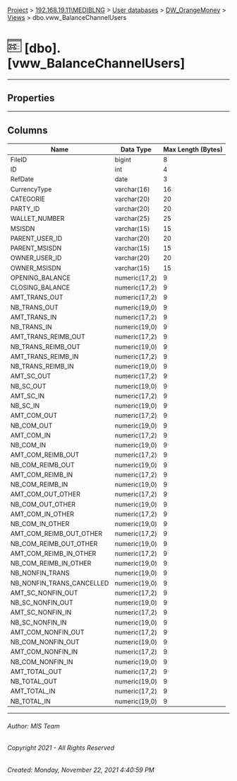 #### 

[Project](../../../../index.md) > [192.168.19.11\\MEDIBLNG](../../../index.md) > [User databases](../../index.md) > [DW_OrangeMoney](../index.md) > [Views](Views.md) > dbo.vww_BalanceChannelUsers

# ![Views](../../../../Images/View32.png) [dbo].[vww_BalanceChannelUsers]

---

## <a name="#properties"></a>Properties



---

## <a name="#columns"></a>Columns

| Name | Data Type | Max Length (Bytes) |
|---|---|---|
| FileID | bigint | 8 |
| ID | int | 4 |
| RefDate | date | 3 |
| CurrencyType | varchar(16) | 16 |
| CATEGORIE | varchar(20) | 20 |
| PARTY_ID | varchar(20) | 20 |
| WALLET_NUMBER | varchar(25) | 25 |
| MSISDN | varchar(15) | 15 |
| PARENT_USER_ID | varchar(20) | 20 |
| PARENT_MSISDN | varchar(15) | 15 |
| OWNER_USER_ID | varchar(20) | 20 |
| OWNER_MSISDN | varchar(15) | 15 |
| OPENING_BALANCE | numeric(17,2) | 9 |
| CLOSING_BALANCE | numeric(17,2) | 9 |
| AMT_TRANS_OUT | numeric(17,2) | 9 |
| NB_TRANS_OUT | numeric(19,0) | 9 |
| AMT_TRANS_IN | numeric(17,2) | 9 |
| NB_TRANS_IN | numeric(19,0) | 9 |
| AMT_TRANS_REIMB_OUT | numeric(17,2) | 9 |
| NB_TRANS_REIMB_OUT | numeric(19,0) | 9 |
| AMT_TRANS_REIMB_IN | numeric(17,2) | 9 |
| NB_TRANS_REIMB_IN | numeric(19,0) | 9 |
| AMT_SC_OUT | numeric(17,2) | 9 |
| NB_SC_OUT | numeric(19,0) | 9 |
| AMT_SC_IN | numeric(17,2) | 9 |
| NB_SC_IN | numeric(19,0) | 9 |
| AMT_COM_OUT | numeric(17,2) | 9 |
| NB_COM_OUT | numeric(19,0) | 9 |
| AMT_COM_IN | numeric(17,2) | 9 |
| NB_COM_IN | numeric(19,0) | 9 |
| AMT_COM_REIMB_OUT | numeric(17,2) | 9 |
| NB_COM_REIMB_OUT | numeric(19,0) | 9 |
| AMT_COM_REIMB_IN | numeric(17,2) | 9 |
| NB_COM_REIMB_IN | numeric(19,0) | 9 |
| AMT_COM_OUT_OTHER | numeric(17,2) | 9 |
| NB_COM_OUT_OTHER | numeric(19,0) | 9 |
| AMT_COM_IN_OTHER | numeric(17,2) | 9 |
| NB_COM_IN_OTHER | numeric(19,0) | 9 |
| AMT_COM_REIMB_OUT_OTHER | numeric(17,2) | 9 |
| NB_COM_REIMB_OUT_OTHER | numeric(19,0) | 9 |
| AMT_COM_REIMB_IN_OTHER | numeric(17,2) | 9 |
| NB_COM_REIMB_IN_OTHER | numeric(19,0) | 9 |
| NB_NONFIN_TRANS | numeric(19,0) | 9 |
| NB_NONFIN_TRANS_CANCELLED | numeric(19,0) | 9 |
| AMT_SC_NONFIN_OUT | numeric(17,2) | 9 |
| NB_SC_NONFIN_OUT | numeric(19,0) | 9 |
| AMT_SC_NONFIN_IN | numeric(17,2) | 9 |
| NB_SC_NONFIN_IN | numeric(19,0) | 9 |
| AMT_COM_NONFIN_OUT | numeric(17,2) | 9 |
| NB_COM_NONFIN_OUT | numeric(19,0) | 9 |
| AMT_COM_NONFIN_IN | numeric(17,2) | 9 |
| NB_COM_NONFIN_IN | numeric(19,0) | 9 |
| AMT_TOTAL_OUT | numeric(17,2) | 9 |
| NB_TOTAL_OUT | numeric(19,0) | 9 |
| AMT_TOTAL_IN | numeric(17,2) | 9 |
| NB_TOTAL_IN | numeric(19,0) | 9 |


---

###### Author:  MIS Team

###### Copyright 2021 - All Rights Reserved

###### Created: Monday, November 22, 2021 4:40:59 PM

